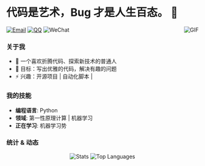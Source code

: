 # 代码是艺术，Bug 才是人生百态。 👋

 
[![Email](https://img.shields.io/badge/Email-c1747193328@163.com-blue?logo=gmail&link=mailto:example@email.com)](mailto:joeysiwei@gmail.com)
[![QQ](https://img.shields.io/badge/QQ-1747193328-blue?logo=tencent-qq)](https://qm.qq.com/q/rKdCS3q3Ye)
![WeChat](https://img.shields.io/badge/WeChat-Master__66688-green?logo=wechat)
<img align="right" alt="GIF" src="https://raw.githubusercontent.com/JoeyBling/JoeyBling/master/pic/pusheencode.gif" />

### 关于我
- 🌱 一个喜欢折腾代码、探索新技术的普通人
- 🎯 目标：写出优雅的代码，解决有趣的问题
- ⚡ 兴趣：开源项目 | 自动化脚本 | 

### 我的技能
- **编程语言**: Python
- **领域**: 第一性原理计算 | 机器学习
- **正在学习**: 机器学习势

### 统计 & 动态
<div align="center">
  
![Stats](https://github-readme-stats.vercel.app/api?username=aboys-cb&show_icons=true&theme=light&hide_border=true&count_private=true&bg_color=ffffff&text_color=333333&icon_color=0078d4)
![Top Languages](https://github-readme-stats.vercel.app/api/top-langs/?username=aboys-cb&theme=light&hide_border=true&bg_color=ffffff&text_color=333333&icon_color=0078d4)

</div>
 
